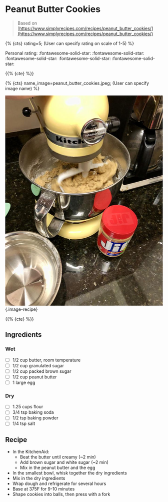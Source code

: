 # Peanut Butter Cookies

> Based on [https://www.simplyrecipes.com/recipes/peanut_butter_cookies/](https://www.simplyrecipes.com/recipes/peanut_butter_cookies/)

{% {cts} rating=5; (User can specify rating on scale of 1-5) %}

Personal rating: :fontawesome-solid-star: :fontawesome-solid-star: :fontawesome-solid-star: :fontawesome-solid-star: :fontawesome-solid-star:

{{% {cte} %}}

{% {cts} name_image=peanut_butter_cookies.jpeg; (User can specify image name) %}

![peanut_butter_cookies.jpeg](./peanut_butter_cookies.jpeg){.image-recipe}

{{% {cte} %}}

## Ingredients

### Wet

- [ ] 1/2 cup butter, room temperature
- [ ] 1/2 cup granulated sugar
- [ ] 1/2 cup packed brown sugar
- [ ] 1/2 cup peanut butter
- [ ] 1 large egg

### Dry

- [ ] 1.25 cups flour
- [ ] 3/4 tsp baking soda
- [ ] 1/2 tsp baking powder
- [ ] 1/4 tsp salt

## Recipe

- In the KitchenAid:
    - Beat the butter until creamy (~2 min)
    - Add brown sugar and white sugar (~2 min)
    - Mix in the peanut butter and the egg
- In the smallest bowl, whisk together the dry ingredients
- Mix in the dry ingredients
- Wrap dough and refrigerate for several hours
- Base at 375F for 9-10 minutes
- Shape cookies into balls, then press with a fork
